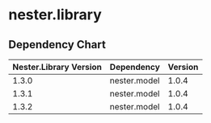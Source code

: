 # nester.library

## Dependency Chart

| Nester.Library Version  | Dependency    | Version       |
| ----------------------- | ------------- | ------------- |
| 1.3.0                   | nester.model  | 1.0.4         |
| 1.3.1                   | nester.model  | 1.0.4         |
| 1.3.2                   | nester.model  | 1.0.4         |

